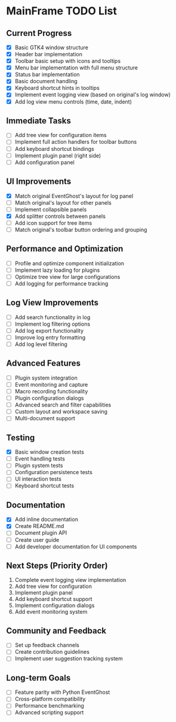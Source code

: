 # MainFrame TODO List

## Current Progress
- [x] Basic GTK4 window structure
- [x] Header bar implementation
- [x] Toolbar basic setup with icons and tooltips
- [x] Menu bar implementation with full menu structure
- [x] Status bar implementation
- [x] Basic document handling
- [x] Keyboard shortcut hints in tooltips
- [x] Implement event logging view (based on original's log window)
- [x] Add log view menu controls (time, date, indent)

## Immediate Tasks
- [ ] Add tree view for configuration items
- [ ] Implement full action handlers for toolbar buttons
- [ ] Add keyboard shortcut bindings
- [ ] Implement plugin panel (right side)
- [ ] Add configuration panel

## UI Improvements
- [x] Match original EventGhost's layout for log panel
- [ ] Match original's layout for other panels
- [ ] Implement collapsible panels
- [x] Add splitter controls between panels
- [ ] Add icon support for tree items
- [ ] Match original's toolbar button ordering and grouping

## Performance and Optimization
- [ ] Profile and optimize component initialization
- [ ] Implement lazy loading for plugins
- [ ] Optimize tree view for large configurations
- [ ] Add logging for performance tracking

## Log View Improvements
- [ ] Add search functionality in log
- [ ] Implement log filtering options
- [ ] Add log export functionality
- [ ] Improve log entry formatting
- [ ] Add log level filtering

## Advanced Features
- [ ] Plugin system integration
- [ ] Event monitoring and capture
- [ ] Macro recording functionality
- [ ] Plugin configuration dialogs
- [ ] Advanced search and filter capabilities
- [ ] Custom layout and workspace saving
- [ ] Multi-document support

## Testing
- [x] Basic window creation tests
- [ ] Event handling tests
- [ ] Plugin system tests
- [ ] Configuration persistence tests
- [ ] UI interaction tests
- [ ] Keyboard shortcut tests

## Documentation
- [x] Add inline documentation
- [x] Create README.md
- [ ] Document plugin API
- [ ] Create user guide
- [ ] Add developer documentation for UI components

## Next Steps (Priority Order)
1. Complete event logging view implementation
2. Add tree view for configuration
3. Implement plugin panel
4. Add keyboard shortcut support
5. Implement configuration dialogs
6. Add event monitoring system

## Community and Feedback
- [ ] Set up feedback channels
- [ ] Create contribution guidelines
- [ ] Implement user suggestion tracking system

## Long-term Goals
- [ ] Feature parity with Python EventGhost
- [ ] Cross-platform compatibility
- [ ] Performance benchmarking
- [ ] Advanced scripting support